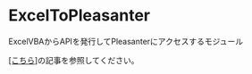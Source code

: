 # ExcelToPleasanter
ExcelVBAからAPIを発行してPleasanterにアクセスするモジュール

[[こちら]](https://qiita.com/m-isik/items/0abfd51a22587bed2e47)の記事を参照してください。

